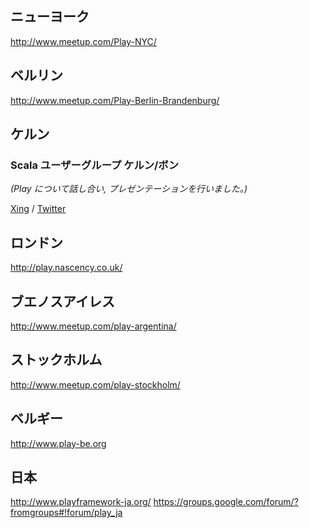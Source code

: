 <!-- translated -->
<!-- ## New York -->
## ニューヨーク
http://www.meetup.com/Play-NYC/

<!-- ## Berlin -->
## ベルリン
http://www.meetup.com/Play-Berlin-Brandenburg/

<!-- ## Cologne
### Scala User Group Köln / Bonn
*(We also talk and do presentations about Play)* -->
## ケルン
### Scala ユーザーグループ ケルン/ボン
*(Play について話し合い, プレゼンテーションを行いました。)*

[Xing](http://xing.to/scala) / [Twitter](https://twitter.com/scalacgn)

<!-- ## London -->
## ロンドン
http://play.nascency.co.uk/

<!-- ## Buenos Aires -->
## ブエノスアイレス
http://www.meetup.com/play-argentina/

<!-- ## Stockholm -->
## ストックホルム
http://www.meetup.com/play-stockholm/

<!-- ## Belgium -->
## ベルギー
http://www.play-be.org

<!-- ## Japan -->
## 日本
http://www.playframework-ja.org/
https://groups.google.com/forum/?fromgroups#!forum/play_ja
